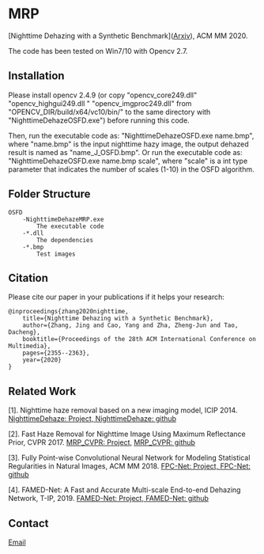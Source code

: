 # MRP
[Nighttime Dehazing with a Synthetic Benchmark](<a href="https://arxiv.org/abs/2008.03864">Arxiv</a>), ACM MM 2020.

The code has been tested on Win7/10 with Opencv 2.7.

## Installation
Please install opencv 2.4.9 (or copy "opencv_core249.dll" "opencv_highgui249.dll " "opencv_imgproc249.dll" from "OPENCV_DIR/build/x64/vc10/bin/" to the same directory with "NighttimeDehazeOSFD.exe") before running this code.

Then, run the executable code as: "NighttimeDehazeOSFD.exe name.bmp", where "name.bmp" is the input nighttime hazy image, the output dehazed result is named as "name_J_OSFD.bmp". Or run the executable code as: "NighttimeDehazeOSFD.exe name.bmp scale", where "scale" is a int type parameter that indicates the number of scales (1-10) in the OSFD algorithm. 

## Folder Structure
    OSFD
        -NighttimeDehazeMRP.exe
            The executable code
        -*.dll
            The dependencies
        -*.bmp
            Test images

## Citation
Please cite our paper in your publications if it helps your research:

    @inproceedings{zhang2020nighttime,
        title={Nighttime Dehazing with a Synthetic Benchmark},
        author={Zhang, Jing and Cao, Yang and Zha, Zheng-Jun and Tao, Dacheng},
        booktitle={Proceedings of the 28th ACM International Conference on Multimedia},
        pages={2355--2363},
        year={2020}
    }
    
## Related Work
[1]. Nighttime haze removal based on a new imaging model, ICIP 2014. [NighttimeDehaze: Project, ](https://chaimi2013.github.io/Research/NighttimeDehazing_ICIP2014/index.html)
    [NighttimeDehaze: github](https://github.com/chaimi2013/NighttimeDehaze)

[2]. Fast Haze Removal for Nighttime Image Using Maximum Reflectance Prior, CVPR 2017. [MRP_CVPR: Project,](https://chaimi2013.github.io/Research/NighttimeDehazing/index.html)
    [MRP_CVPR: github](https://github.com/chaimi2013/MRP)

[3]. Fully Point-wise Convolutional Neural Network for Modeling Statistical Regularities in Natural Images, ACM MM 2018. [FPC-Net: Project, ](https://chaimi2013.github.io/Research/FPC/index.html)
    [FPC-Net: github](https://github.com/chaimi2013/FPCNet)
    
[4]. FAMED-Net: A Fast and Accurate Multi-scale End-to-end Dehazing Network, T-IP, 2019. [FAMED-Net: Project, ](https://chaimi2013.github.io/Research/FAMED-Net/)
    [FAMED-Net: github](https://github.com/chaimi2013/FAMED-Net)
    
## Contact
[Email](zj.winner@163.com)
